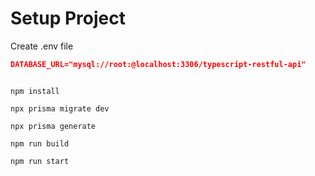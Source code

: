 # Setup Project

Create .env file

```json
DATABASE_URL="mysql://root:@localhost:3306/typescript-restful-api"
```

```shell

npm install

npx prisma migrate dev

npx prisma generate

npm run build

npm run start

```
